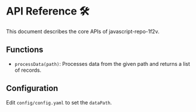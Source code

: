 # API Reference 🛠

This document describes the core APIs of javascript-repo-1f2v.

## Functions
- `processData(path)`: Processes data from the given path and returns a list of records.

## Configuration
Edit `config/config.yaml` to set the `dataPath`.
